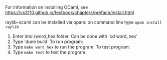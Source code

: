 For information on installing OCaml, 
see https://cs3110.github.io/textbook/chapters/preface/install.html

raylib-ocaml can be installed via opam:
on command line type `opam install raylib`

1. Enter into /word_hex folder. Can be done with 'cd word_hex'
2. Type 'dune build'
To run program:
  3. Type `make word_hex` to run the program.
To test program:
  3. Type `make test` to test the program.